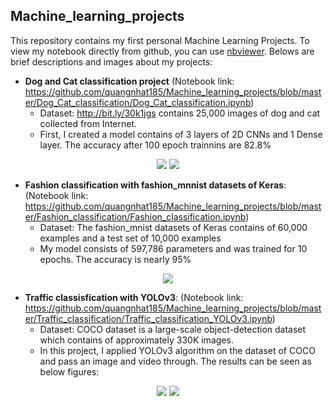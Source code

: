 ## Machine_learning_projects
This repository contains my first personal Machine Learning Projects. To view my notebook directly from github, you can use [nbviewer](https://nbviewer.jupyter.org/). Belows are brief descriptions and images about my projects: 

- **Dog and Cat classification project** (Notebook link: https://github.com/quangnhat185/Machine_learning_projects/blob/master/Dog_Cat_classification/Dog_Cat_classification.ipynb)  
  - Dataset: http://bit.ly/30k1jgs contains 25,000 images of dog and cat collected from Internet. 
  - First, I created a model contains of 3 layers of 2D CNNs and 1 Dense layer. The accuracy after 100 epoch trainnins are 82.8% 
  
<p align="center">
  <img src="https://github.com/quangnhat185/Machine_learning_projects/blob/master/Dog_Cat_classification/D1.jpg">
  <img src="https://github.com/quangnhat185/Machine_learning_projects/blob/master/Dog_Cat_classification/C1.jpg">
</p>

- **Fashion classification with fashion_mnnist datasets of Keras**: (Notebook link:  https://github.com/quangnhat185/Machine_learning_projects/blob/master/Fashion_classification/Fashion_classification.ipynb)
  - Dataset: The fashion_mnist datasets of Keras contains of 60,000 examples and a test set of 10,000 examples
  - My model consists of 597,786 parameters and was trained for 10 epochs. The accuracy is nearly 95%
<p align="center">
  <img src="https://github.com/quangnhat185/Machine_learning_projects/blob/master/Fashion_classification/F1.jpg">
</p>


- **Traffic classisfication with YOLOv3**: (Notebook link: https://github.com/quangnhat185/Machine_learning_projects/blob/master/Traffic_classification/Traffic_classification_YOLOv3.ipynb)
  - Dataset: COCO dataset is a large-scale object-detection dataset which contains of approximately 330K images. 
  - In this project, I applied YOLOv3 algorithm on the dataset of COCO and pass an image and video through. The results can be seen as below figures: 
  
<p align="center">
  <img src="https://github.com/quangnhat185/Machine_learning_projects/blob/master/Traffic_classification/T1.png">
  <img src="https://github.com/quangnhat185/Machine_learning_projects/blob/master/Traffic_classification/Vietnam_traffic.gif">
</p>
